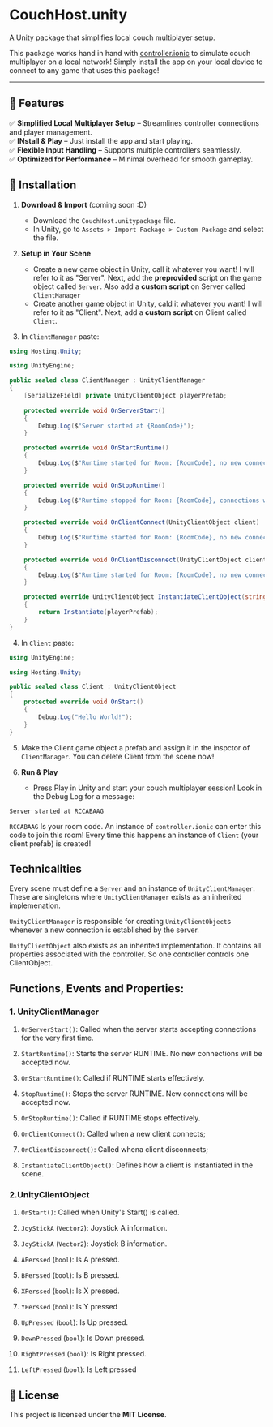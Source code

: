 #  CouchHost.unity  

A Unity package that simplifies local couch multiplayer setup. 

This package works hand in hand with <a href="https://github.com/kunrex/controller.ionic">controller.ionic</a> to simulate couch multiplayer on a local network! Simply install the app on your local device to connect to any game that uses this package!

---

## 🚀 Features  
✅ **Simplified Local Multiplayer Setup** – Streamlines controller connections and player management.  
✅ **INstall & Play** – Just install the app and start playing.  
✅ **Flexible Input Handling** – Supports multiple controllers seamlessly.  
✅ **Optimized for Performance** – Minimal overhead for smooth gameplay.  


## 📝 Installation  
1. **Download & Import**  (coming soon :D)
   - Download the `CouchHost.unitypackage` file.  
   - In Unity, go to `Assets > Import Package > Custom Package` and select the file.  

2. **Setup in Your Scene**  
   - Create a new game object in Unity, call it whatever you want! I will refer to it as "Server". Next, add the **preprovided** script on the game object called `Server`. Also add a **custom script** on Server called `ClientManager`
   - Create another game object in Unity, cald it whatever you want! I will refer to it as "Client". Next, add a **custom script** on Client called `Client`.

3. In `ClientManager` paste:

```cs
using Hosting.Unity;

using UnityEngine;

public sealed class ClientManager : UnityClientManager
{
    [SerializeField] private UnityClientObject playerPrefab;
    
    protected override void OnServerStart()
    {
        Debug.Log($"Server started at {RoomCode}");
    }

    protected override void OnStartRuntime()
    {
        Debug.Log($"Runtime started for Room: {RoomCode}, no new connections will be accepted");
    }

    protected override void OnStopRuntime()
    {
        Debug.Log($"Runtime stopped for Room: {RoomCode}, connections will now be accepted");
    }

    protected override void OnClientConnect(UnityClientObject client)
    {
        Debug.Log($"Runtime started for Room: {RoomCode}, no new connections will be accepted");
    }

    protected override void OnClientDisconnect(UnityClientObject client)
    {
        Debug.Log($"Runtime started for Room: {RoomCode}, no new connections will be accepted");
    }

    protected override UnityClientObject InstantiateClientObject(string hash)
    {
        return Instantiate(playerPrefab);
    }
}
```

4. In `Client` paste:
```cs
using UnityEngine;

using Hosting.Unity;

public sealed class Client : UnityClientObject
{
    protected override void OnStart()
    {
        Debug.Log("Hello World!");
    }
}
```

5. Make the Client game object a prefab and assign it in the inspctor of `ClientManager`. You can delete Client from the scene now!


6. **Run & Play**  
   - Press Play in Unity and start your couch multiplayer session! Look in the Debug Log for a message: 
```
Server started at RCCABAAG
```
`RCCABAAG` Is your room code. An instance of `controller.ionic` can enter this code to join this room! Every time this happens an instance of `Client` (your client prefab) is created! 

## Technicalities

Every scene must define a `Server` and an instance of `UnityClientManager`. These are singletons where `UnityClientManager` exists as an inherited implemenation. 

`UnityClientManager` is responsible for creating `UnityClientObject`s whenever a new connection is established by the server.

`UnityClientObject` also exists as an inherited implementation. It contains all properties associated with the controller. So one controller controls one ClientObject.

## Functions, Events and Properties:

### 1. UnityClientManager
1. `OnServerStart()`: Called when the server starts accepting connections for the very first time.

2. `StartRuntime()`: Starts the server RUNTIME. No new connections will be accepted now.
3. `OnStartRuntime()`: Called if RUNTIME starts effectively.

2. `StopRuntime()`: Stops the server RUNTIME. New connections will be accepted now.
3. `OnStopRuntime()`: Called if RUNTIME stops effectively.

4. `OnClientConnect()`: Called when a new client connects;
5. `OnClientDisconnect()`: Called whena  client disconnects;

6. `InstantiateClientObject()`: Defines how a client is instantiated in the scene.

### 2.UnityClientObject
1. `OnStart()`: Called when Unity's Start() is called.

2. `JoyStickA` (`Vector2`): Joystick A information.
3. `JoyStickA` (`Vector2`): Joystick B information.

4. `APerssed` (`bool`): Is A pressed.
5. `BPerssed` (`bool`): Is B pressed.
6. `XPerssed` (`bool`): Is X pressed.
7. `YPerssed` (`bool`): Is Y pressed

8. `UpPressed` (`bool`): Is Up pressed.
9. `DownPressed` (`bool`): Is Down pressed.
10. `RightPressed` (`bool`): Is Right pressed.
11. `LeftPressed` (`bool`): Is Left pressed

## 📝 License  
This project is licensed under the **MIT License**.  

